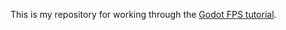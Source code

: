 This is my repository for working through the [Godot FPS tutorial](https://docs.godotengine.org/en/stable/tutorials/3d/fps_tutorial/index.html).
